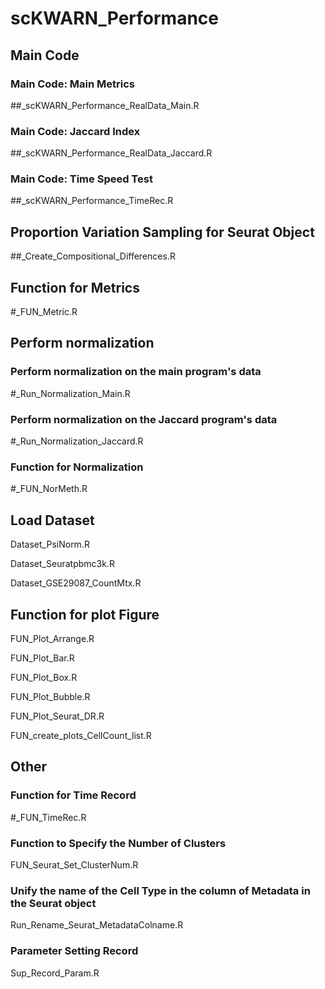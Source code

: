 # **scKWARN_Performance**

## Main Code

### Main Code: Main Metrics

##_scKWARN_Performance_RealData_Main.R

### Main Code: Jaccard Index

##_scKWARN_Performance_RealData_Jaccard.R

### Main Code: Time Speed Test

##_scKWARN_Performance_TimeRec.R

## Proportion Variation Sampling for Seurat Object

##_Create_Compositional_Differences.R

## Function for Metrics

#_FUN_Metric.R

## Perform normalization

### Perform normalization on the main program's data

#_Run_Normalization_Main.R

### Perform normalization on the Jaccard program's data

#_Run_Normalization_Jaccard.R

### Function for Normalization

#_FUN_NorMeth.R

## Load Dataset

Dataset_PsiNorm.R

Dataset_Seuratpbmc3k.R

Dataset_GSE29087_CountMtx.R

## Function for plot Figure

FUN_Plot_Arrange.R

FUN_Plot_Bar.R

FUN_Plot_Box.R

FUN_Plot_Bubble.R

FUN_Plot_Seurat_DR.R

FUN_create_plots_CellCount_list.R

## Other

### Function for Time Record

#_FUN_TimeRec.R

### Function to Specify the Number of Clusters

FUN_Seurat_Set_ClusterNum.R

### Unify the name of the Cell Type in the column of Metadata in the Seurat object

Run_Rename_Seurat_MetadataColname.R

### Parameter Setting Record

Sup_Record_Param.R
